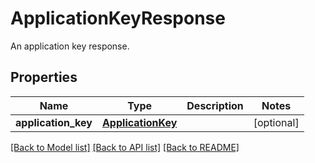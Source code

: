 # ApplicationKeyResponse

An application key response.
## Properties
Name | Type | Description | Notes
------------ | ------------- | ------------- | -------------
**application_key** | [**ApplicationKey**](ApplicationKey.md) |  | [optional] 

[[Back to Model list]](README.md#documentation-for-models) [[Back to API list]](README.md#documentation-for-api-endpoints) [[Back to README]](README.md)


